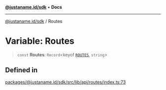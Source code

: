 [**@justaname.id/sdk**](../README.md) • **Docs**

***

[@justaname.id/sdk](../globals.md) / Routes

# Variable: Routes

> `const` **Routes**: `Record`\<keyof [`ROUTES`](../interfaces/ROUTES.md), `string`\>

## Defined in

[packages/@justaname.id/sdk/src/lib/api/routes/index.ts:73](https://github.com/JustaName-id/JustaName-sdk/blob/7430def13fc61cd3fc8b89d25e0869ee390cc2d0/packages/@justaname.id/sdk/src/lib/api/routes/index.ts#L73)
